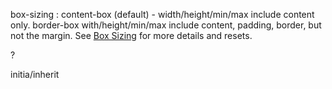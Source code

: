 



box-sizing
: content-box (default) - width/height/min/max include content only. border-box with/height/min/max include content, padding, border, but not the margin. See [Box Sizing](https://css-tricks.com/box-sizing/) for more details and resets.


?

initia/inherit
